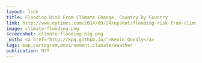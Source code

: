 ```yaml
---
layout: link
title: Flooding Risk From Climate Change, Country by Country
link: http://www.nytimes.com/2014/09/24/upshot/flooding-risk-from-climate-change-country-by-country.html
image: climate-flooding.png
screenshot: climate-flooding-big.png
_with: <a href="http://kpq.github.io/">Kevin Quealy</a>
tags: map,cartogram,environment,climate/weather
publication: NYT
---
```

